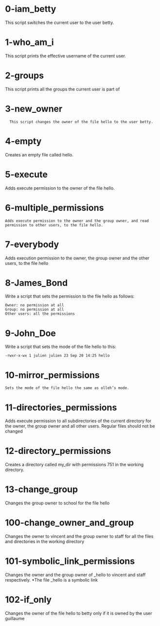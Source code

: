 # 0-iam_betty
   This script  switches the current user to the user betty.

# 1-who_am_i
   This script prints the effective username of the current user.

# 2-groups
   This script prints all the groups the current user is part of

# 3-new_owner
      This script changes the owner of the file hello to the user betty.

# 4-empty
   Creates an empty file called hello.

# 5-execute
   Adds execute permission to the owner of the file hello.

# 6-multiple_permissions
    Adds execute permission to the owner and the group owner, and read permission to other users, to the file hello.

# 7-everybody
   Adds execution permission to the owner, the group owner and the other users, to the file hello

# 8-James_Bond
   Write a script that sets the permission to the file hello as follows:

    Owner: no permission at all
    Group: no permission at all
    Other users: all the permissions

# 9-John_Doe
   Write a script that sets the mode of the file hello to this:

	-rwxr-x-wx 1 julien julien 23 Sep 20 14:25 hello

# 10-mirror_permissions
    Sets the mode of the file hello the same as olleh’s mode.

# 11-directories_permissions
   Adds execute permission to all subdirectories of the current directory for the owner, the group owner and all other users. Regular files should not be changed

# 12-directory_permissions
   Creates a directory called my_dir with permissions 751 in the working directory.

# 13-change_group
   Changes the group owner to school for the file hello

# 100-change_owner_and_group
   Changes the owner to vincent and the group owner to staff for all the files and directories in the working directory

# 101-symbolic_link_permissions
   Changes the owner and the group owner of _hello to vincent and staff respectively.
   *The file _hello is a symbolic link

# 102-if_only
  Changes the owner of the file hello to betty only if it is owned by the user guillaume



